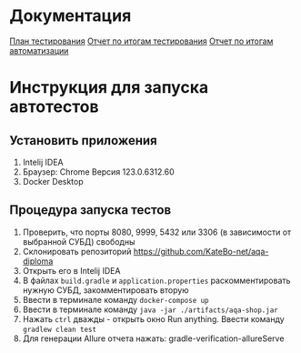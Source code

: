 # Документация
[План тестирования](https://github.com/KateBo-net/aqa-diploma/blob/master/documents/Plan.md)
[Отчет по итогам тестирования](https://github.com/KateBo-net/aqa-diploma/blob/master/documents/Report.md)
[Отчет по итогам автоматизации](https://github.com/KateBo-net/aqa-diploma/blob/master/documents/Summary.md)

# Инструкция для запуска автотестов
## Установить приложения
1. Intelij IDEA
2. Браузер: Chrome Версия 123.0.6312.60
3. Docker Desktop

## Процедура запуска тестов
1. Проверить, что порты 8080, 9999, 5432 или 3306 (в зависимости от выбранной СУБД) свободны
2. Склонировать репозиторий https://github.com/KateBo-net/aqa-diploma
3. Открыть его в Intelij IDEA
4. В файлах `build.gradle` и `application.properties` раскомментировать нужную СУБД, закомментировать вторую
5. Ввести в терминале команду `docker-compose up`
6. Ввести в терминале команду `java -jar ./artifacts/aqa-shop.jar`
7. Нажать `ctrl` дважды - открыть окно Run anything. Ввести команду `gradlew clean test`
8. Для генерации Allure отчета нажать: gradle-verification-allureServe
